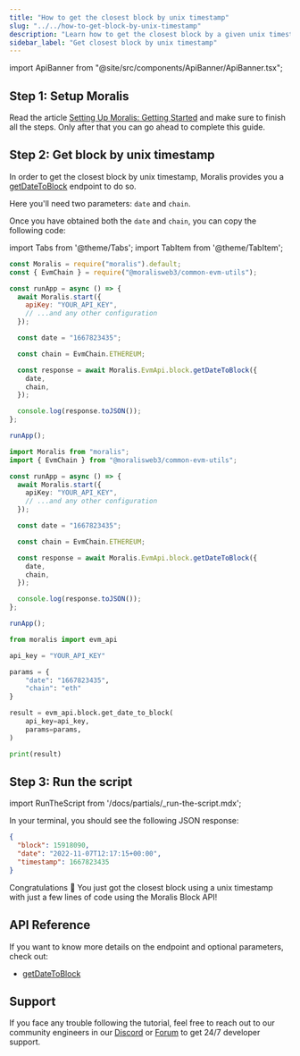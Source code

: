 ```yaml
---
title: "How to get the closest block by unix timestamp"
slug: "../../how-to-get-block-by-unix-timestamp"
description: "Learn how to get the closest block by a given unix timestamp using Moralis Block API."
sidebar_label: "Get closest block by unix timestamp"
---
```


import ApiBanner from "@site/src/components/ApiBanner/ApiBanner.tsx";

<ApiBanner />

## Step 1: Setup Moralis

Read the article [Setting Up Moralis: Getting Started](/web3-data-api/evm/get-your-api-key) and make sure to finish all the steps. Only after that you can go ahead to complete this guide.

## Step 2: Get block by unix timestamp

In order to get the closest block by unix timestamp, Moralis provides you a [getDateToBlock](/web3-data-api/evm/reference/get-date-to-block) endpoint to do so.

Here you'll need two parameters: `date` and `chain`.

Once you have obtained both the `date` and `chain`, you can copy the following code:

import Tabs from '@theme/Tabs';
import TabItem from '@theme/TabItem';

<Tabs groupId="programming-language">
  <TabItem value="javascript" label="index.js (JavaScript)" default>

```javascript index.js
const Moralis = require("moralis").default;
const { EvmChain } = require("@moralisweb3/common-evm-utils");

const runApp = async () => {
  await Moralis.start({
    apiKey: "YOUR_API_KEY",
    // ...and any other configuration
  });

  const date = "1667823435";

  const chain = EvmChain.ETHEREUM;

  const response = await Moralis.EvmApi.block.getDateToBlock({
    date,
    chain,
  });

  console.log(response.toJSON());
};

runApp();
```

</TabItem>
<TabItem value="typescript" label="index.ts (TypeScript)">

```typescript index.ts
import Moralis from "moralis";
import { EvmChain } from "@moralisweb3/common-evm-utils";

const runApp = async () => {
  await Moralis.start({
    apiKey: "YOUR_API_KEY",
    // ...and any other configuration
  });

  const date = "1667823435";

  const chain = EvmChain.ETHEREUM;

  const response = await Moralis.EvmApi.block.getDateToBlock({
    date,
    chain,
  });

  console.log(response.toJSON());
};

runApp();
```

</TabItem>
<TabItem value="python" label="index.py (Python)">

```python index.py
from moralis import evm_api

api_key = "YOUR_API_KEY"

params = {
    "date": "1667823435",
    "chain": "eth"
}

result = evm_api.block.get_date_to_block(
    api_key=api_key,
    params=params,
)

print(result)
```

</TabItem>
</Tabs>

## Step 3: Run the script

import RunTheScript from '/docs/partials/\_run-the-script.mdx';

<RunTheScript />

In your terminal, you should see the following JSON response:

```json
{
  "block": 15918090,
  "date": "2022-11-07T12:17:15+00:00",
  "timestamp": 1667823435
}
```

Congratulations 🥳 You just got the closest block using a unix timestamp with just a few lines of code using the Moralis Block API!

## API Reference

If you want to know more details on the endpoint and optional parameters, check out:

- [getDateToBlock](/web3-data-api/evm/reference/get-date-to-block)

## Support

If you face any trouble following the tutorial, feel free to reach out to our community engineers in our [Discord](https://moralis.io/discord) or [Forum](https://forum.moralis.io) to get 24/7 developer support.
